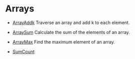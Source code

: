 # Arrays

* [ArrayAddk](ArrayAddk.asm.txt) Traverse an array and add k to each
  element.
  
* [ArraySum](ArraySum.asm.txt) Calculate the sum of the
  elements of an array.
  
* [ArrayMax](ArrayMax.asm.txt) Find the maximum element of an
  array.

* [SumCount](SumCount.asm.txt) 
